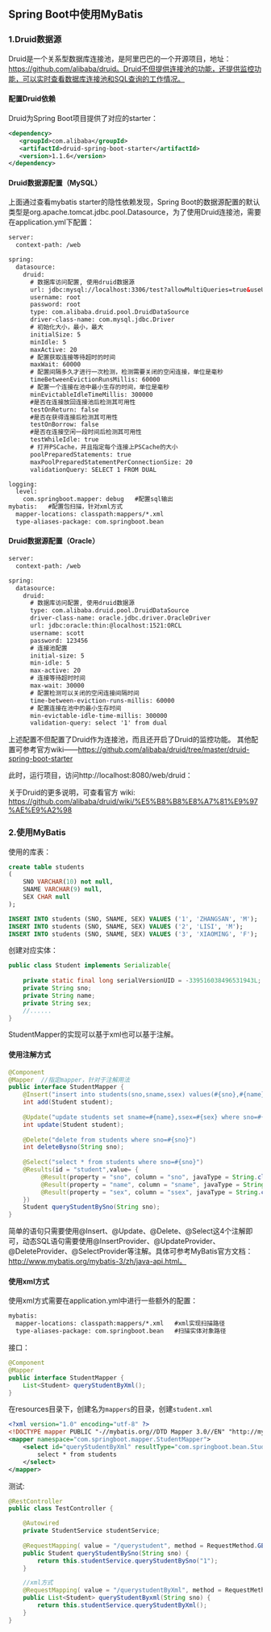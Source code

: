 ## Spring Boot中使用MyBatis

### 1.Druid数据源
Druid是一个关系型数据库连接池，是阿里巴巴的一个开源项目，地址：https://github.com/alibaba/druid。Druid不但提供连接池的功能，还提供监控功能，可以实时查看数据库连接池和SQL查询的工作情况。
#### 配置Druid依赖
Druid为Spring Boot项目提供了对应的starter：
```xml
<dependency>
   <groupId>com.alibaba</groupId>
   <artifactId>druid-spring-boot-starter</artifactId>
   <version>1.1.6</version>
</dependency>
```

#### Druid数据源配置（MySQL）
上面通过查看mybatis starter的隐性依赖发现，Spring Boot的数据源配置的默认类型是org.apache.tomcat.jdbc.pool.Datasource，为了使用Druid连接池，需要在application.yml下配置：
```xml
server:
  context-path: /web

spring:
  datasource:
    druid:
      # 数据库访问配置, 使用druid数据源
      url: jdbc:mysql://localhost:3306/test?allowMultiQueries=true&useUnicode=true&characterEncoding=UTF-8&useSSL=false
      username: root
      password: root
      type: com.alibaba.druid.pool.DruidDataSource
      driver-class-name: com.mysql.jdbc.Driver
      # 初始化大小，最小，最大
      initialSize: 5
      minIdle: 5
      maxActive: 20
      # 配置获取连接等待超时的时间
      maxWait: 60000
      # 配置间隔多久才进行一次检测，检测需要关闭的空闲连接，单位是毫秒
      timeBetweenEvictionRunsMillis: 60000
      # 配置一个连接在池中最小生存的时间，单位是毫秒
      minEvictableIdleTimeMillis: 300000
      #是否在连接放回连接池后检测其可用性
      testOnReturn: false
      #是否在获得连接后检测其可用性
      testOnBorrow: false
      #是否在连接空闲一段时间后检测其可用性
      testWhileIdle: true
      # 打开PSCache，并且指定每个连接上PSCache的大小
      poolPreparedStatements: true
      maxPoolPreparedStatementPerConnectionSize: 20
      validationQuery: SELECT 1 FROM DUAL

logging:  
  level:
    com.springboot.mapper: debug   #配置sql输出
mybatis:   #配置包扫描，针对xml方式
  mapper-locations: classpath:mappers/*.xml
  type-aliases-package: com.springboot.bean
```

#### Druid数据源配置（Oracle）
```xml
server:
  context-path: /web

spring:
  datasource:
    druid:
      # 数据库访问配置, 使用druid数据源
      type: com.alibaba.druid.pool.DruidDataSource
      driver-class-name: oracle.jdbc.driver.OracleDriver
      url: jdbc:oracle:thin:@localhost:1521:ORCL
      username: scott
      password: 123456
      # 连接池配置
      initial-size: 5
      min-idle: 5
      max-active: 20
      # 连接等待超时时间
      max-wait: 30000
      # 配置检测可以关闭的空闲连接间隔时间
      time-between-eviction-runs-millis: 60000
      # 配置连接在池中的最小生存时间
      min-evictable-idle-time-millis: 300000
      validation-query: select '1' from dual
```

上述配置不但配置了Druid作为连接池，而且还开启了Druid的监控功能。 其他配置可参考官方wiki——https://github.com/alibaba/druid/tree/master/druid-spring-boot-starter

此时，运行项目，访问http://localhost:8080/web/druid：

关于Druid的更多说明，可查看官方 wiki: https://github.com/alibaba/druid/wiki/%E5%B8%B8%E8%A7%81%E9%97%AE%E9%A2%98


### 2.使用MyBatis

使用的库表：
```sql
create table students
(
    SNO VARCHAR(10) not null,
    SNAME VARCHAR(9) null,
    SEX CHAR null
);

INSERT INTO students (SNO, SNAME, SEX) VALUES ('1', 'ZHANGSAN', 'M');
INSERT INTO students (SNO, SNAME, SEX) VALUES ('2', 'LISI', 'M');
INSERT INTO students (SNO, SNAME, SEX) VALUES ('3', 'XIAOMING', 'F');
```

创建对应实体：
```java
public class Student implements Serializable{
	
	private static final long serialVersionUID = -339516038496531943L;
	private String sno;
	private String name;
	private String sex;
	//......
}
```
StudentMapper的实现可以基于xml也可以基于注解。

#### 使用注解方式
```java
@Component
@Mapper  //指定mapper，针对于注解用法
public interface StudentMapper {
	@Insert("insert into students(sno,sname,ssex) values(#{sno},#{name},#{sex})")
	int add(Student student);
	
	@Update("update students set sname=#{name},ssex=#{sex} where sno=#{sno}")
    int update(Student student);
	
	@Delete("delete from students where sno=#{sno}")
    int deleteBysno(String sno);
	
	@Select("select * from students where sno=#{sno}")
	@Results(id = "student",value= {
		 @Result(property = "sno", column = "sno", javaType = String.class),
         @Result(property = "name", column = "sname", javaType = String.class),
         @Result(property = "sex", column = "ssex", javaType = String.class)
	})
    Student queryStudentBySno(String sno);
}
```
简单的语句只需要使用@Insert、@Update、@Delete、@Select这4个注解即可，动态SQL语句需要使用@InsertProvider、@UpdateProvider、@DeleteProvider、@SelectProvider等注解。具体可参考MyBatis官方文档：http://www.mybatis.org/mybatis-3/zh/java-api.html。


#### 使用xml方式
使用xml方式需要在application.yml中进行一些额外的配置：

```xml
mybatis:
  mapper-locations: classpath:mappers/*.xml   #xml实现扫描路径
  type-aliases-package: com.springboot.bean   #扫描实体对象路径
```

接口：
```java
@Component
@Mapper
public interface StudentMapper {
	List<Student> queryStudentByXml();
}
```

在resources目录下，创建名为`mappers`的目录，创建`student.xml`
```xml
<?xml version="1.0" encoding="utf-8" ?>
<!DOCTYPE mapper PUBLIC "-//mybatis.org//DTD Mapper 3.0//EN" "http://mybatis.org/dtd/mybatis-3-mapper.dtd" >
<mapper namespace="com.springboot.mapper.StudentMapper">
    <select id="queryStudentByXml" resultType="com.springboot.bean.Student">
        select * from students
    </select>
</mapper>
```



测试:
```java
@RestController
public class TestController {

	@Autowired
	private StudentService studentService;
	
	@RequestMapping( value = "/querystudent", method = RequestMethod.GET)
	public Student queryStudentBySno(String sno) {
		return this.studentService.queryStudentBySno("1");
	}

    //xml方式
	@RequestMapping( value = "/querystudentByXml", method = RequestMethod.GET)
	public List<Student> queryStudentByxml(String sno) {
		return this.studentService.queryStudentByXml();
	}
}
```